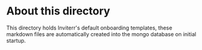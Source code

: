 # About this directory
This directory holds Inviterr's default onboarding templates, these markdown files are automatically created into the mongo database on initial startup.
